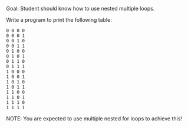 Goal: Student should know how to use nested multiple loops.  

Write a program to print the following table:  
```
0 0 0 0  
0 0 0 1  
0 0 1 0  
0 0 1 1  
0 1 0 0  
0 1 0 1  
0 1 1 0  
0 1 1 1  
1 0 0 0  
1 0 0 1  
1 0 1 0  
1 0 1 1  
1 1 0 0  
1 1 0 1  
1 1 1 0  
1 1 1 1  
```

NOTE: You are expected to use multiple nested for loops to achieve this!  
